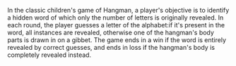 In the classic children's game of Hangman, a player's objective is to identify a hidden word of which only the number of letters is originally revealed. In each round, the player guesses a letter of the alphabet:if it's present in the word, all instances are revealed, otherwise one of the hangman's body parts is drawn in on a gibbet. The game ends in a win if the word is entirely revealed by correct guesses, and ends in loss if the hangman's body is completely revealed instead.
